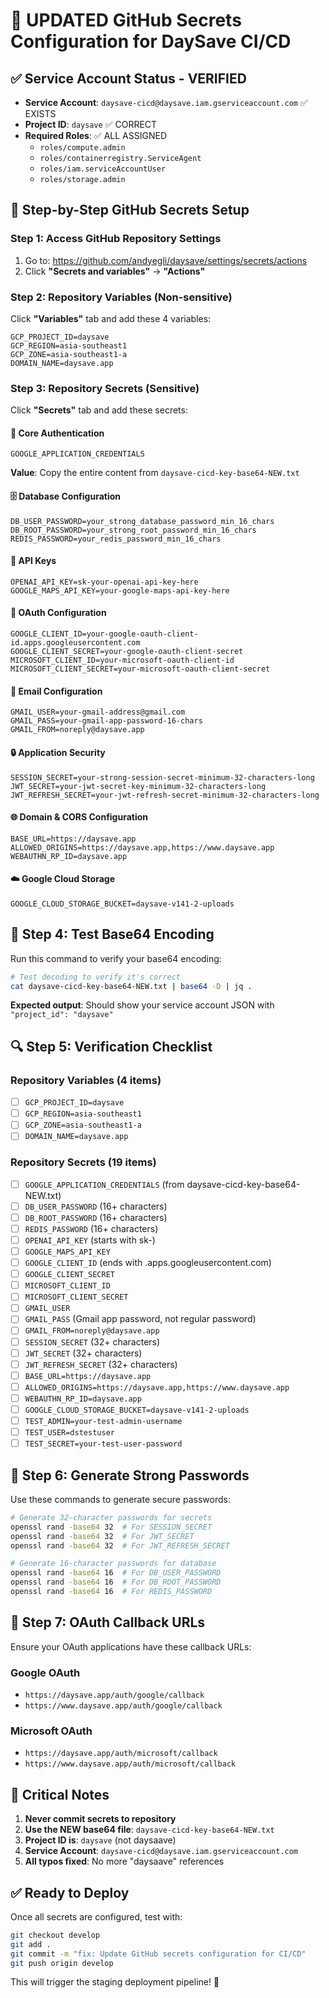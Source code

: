 # 🚀 **UPDATED GitHub Secrets Configuration for DaySave CI/CD**

## ✅ **Service Account Status - VERIFIED**
- **Service Account**: `daysave-cicd@daysave.iam.gserviceaccount.com` ✅ EXISTS
- **Project ID**: `daysave` ✅ CORRECT
- **Required Roles**: ✅ ALL ASSIGNED
  - `roles/compute.admin`
  - `roles/containerregistry.ServiceAgent` 
  - `roles/iam.serviceAccountUser`
  - `roles/storage.admin`

## 🔐 **Step-by-Step GitHub Secrets Setup**

### **Step 1: Access GitHub Repository Settings**
1. Go to: https://github.com/andyegli/daysave/settings/secrets/actions
2. Click **"Secrets and variables"** → **"Actions"**

### **Step 2: Repository Variables (Non-sensitive)**
Click **"Variables"** tab and add these 4 variables:

```
GCP_PROJECT_ID=daysave
GCP_REGION=asia-southeast1
GCP_ZONE=asia-southeast1-a
DOMAIN_NAME=daysave.app
```

### **Step 3: Repository Secrets (Sensitive)**
Click **"Secrets"** tab and add these secrets:

#### **🔑 Core Authentication**
```
GOOGLE_APPLICATION_CREDENTIALS
```
**Value**: Copy the entire content from `daysave-cicd-key-base64-NEW.txt`

#### **🗄️ Database Configuration**
```
DB_USER_PASSWORD=your_strong_database_password_min_16_chars
DB_ROOT_PASSWORD=your_strong_root_password_min_16_chars
REDIS_PASSWORD=your_redis_password_min_16_chars
```

#### **🤖 API Keys**
```
OPENAI_API_KEY=sk-your-openai-api-key-here
GOOGLE_MAPS_API_KEY=your-google-maps-api-key-here
```

#### **🔐 OAuth Configuration**
```
GOOGLE_CLIENT_ID=your-google-oauth-client-id.apps.googleusercontent.com
GOOGLE_CLIENT_SECRET=your-google-oauth-client-secret
MICROSOFT_CLIENT_ID=your-microsoft-oauth-client-id
MICROSOFT_CLIENT_SECRET=your-microsoft-oauth-client-secret
```

#### **📧 Email Configuration**
```
GMAIL_USER=your-gmail-address@gmail.com
GMAIL_PASS=your-gmail-app-password-16-chars
GMAIL_FROM=noreply@daysave.app
```

#### **🔒 Application Security**
```
SESSION_SECRET=your-strong-session-secret-minimum-32-characters-long
JWT_SECRET=your-jwt-secret-key-minimum-32-characters-long
JWT_REFRESH_SECRET=your-jwt-refresh-secret-minimum-32-characters-long
```

#### **🌐 Domain & CORS Configuration**
```
BASE_URL=https://daysave.app
ALLOWED_ORIGINS=https://daysave.app,https://www.daysave.app
WEBAUTHN_RP_ID=daysave.app
```

#### **☁️ Google Cloud Storage**
```
GOOGLE_CLOUD_STORAGE_BUCKET=daysave-v141-2-uploads
```

## 🧪 **Step 4: Test Base64 Encoding**

Run this command to verify your base64 encoding:
```bash
# Test decoding to verify it's correct
cat daysave-cicd-key-base64-NEW.txt | base64 -D | jq .
```

**Expected output**: Should show your service account JSON with `"project_id": "daysave"`

## 🔍 **Step 5: Verification Checklist**

### **Repository Variables (4 items)**
- [ ] `GCP_PROJECT_ID=daysave`
- [ ] `GCP_REGION=asia-southeast1`
- [ ] `GCP_ZONE=asia-southeast1-a`
- [ ] `DOMAIN_NAME=daysave.app`

### **Repository Secrets (19 items)**
- [ ] `GOOGLE_APPLICATION_CREDENTIALS` (from daysave-cicd-key-base64-NEW.txt)
- [ ] `DB_USER_PASSWORD` (16+ characters)
- [ ] `DB_ROOT_PASSWORD` (16+ characters)
- [ ] `REDIS_PASSWORD` (16+ characters)
- [ ] `OPENAI_API_KEY` (starts with sk-)
- [ ] `GOOGLE_MAPS_API_KEY`
- [ ] `GOOGLE_CLIENT_ID` (ends with .apps.googleusercontent.com)
- [ ] `GOOGLE_CLIENT_SECRET`
- [ ] `MICROSOFT_CLIENT_ID`
- [ ] `MICROSOFT_CLIENT_SECRET`
- [ ] `GMAIL_USER`
- [ ] `GMAIL_PASS` (Gmail app password, not regular password)
- [ ] `GMAIL_FROM=noreply@daysave.app`
- [ ] `SESSION_SECRET` (32+ characters)
- [ ] `JWT_SECRET` (32+ characters)
- [ ] `JWT_REFRESH_SECRET` (32+ characters)
- [ ] `BASE_URL=https://daysave.app`
- [ ] `ALLOWED_ORIGINS=https://daysave.app,https://www.daysave.app`
- [ ] `WEBAUTHN_RP_ID=daysave.app`
- [ ] `GOOGLE_CLOUD_STORAGE_BUCKET=daysave-v141-2-uploads`
- [ ] `TEST_ADMIN=your-test-admin-username`
- [ ] `TEST_USER=dstestuser`
- [ ] `TEST_SECRET=your-test-user-password`

## 🔧 **Step 6: Generate Strong Passwords**

Use these commands to generate secure passwords:
```bash
# Generate 32-character passwords for secrets
openssl rand -base64 32  # For SESSION_SECRET
openssl rand -base64 32  # For JWT_SECRET
openssl rand -base64 32  # For JWT_REFRESH_SECRET

# Generate 16-character passwords for database
openssl rand -base64 16  # For DB_USER_PASSWORD
openssl rand -base64 16  # For DB_ROOT_PASSWORD
openssl rand -base64 16  # For REDIS_PASSWORD
```

## 🎯 **Step 7: OAuth Callback URLs**

Ensure your OAuth applications have these callback URLs:

### **Google OAuth**
- `https://daysave.app/auth/google/callback`
- `https://www.daysave.app/auth/google/callback`

### **Microsoft OAuth**
- `https://daysave.app/auth/microsoft/callback`
- `https://www.daysave.app/auth/microsoft/callback`

## 🚨 **Critical Notes**

1. **Never commit secrets to repository**
2. **Use the NEW base64 file**: `daysave-cicd-key-base64-NEW.txt`
3. **Project ID is**: `daysave` (not daysaave)
4. **Service Account**: `daysave-cicd@daysave.iam.gserviceaccount.com`
5. **All typos fixed**: No more "daysaave" references

## ✅ **Ready to Deploy**

Once all secrets are configured, test with:
```bash
git checkout develop
git add .
git commit -m "fix: Update GitHub secrets configuration for CI/CD"
git push origin develop
```

This will trigger the staging deployment pipeline! 🚀
